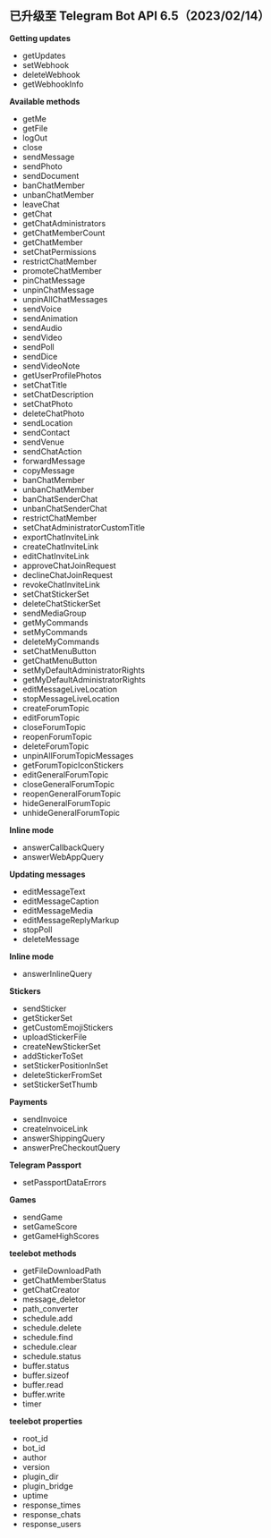 ## 已升级至 Telegram Bot API 6.5（2023/02/14）

**Getting updates**

* getUpdates
* setWebhook
* deleteWebhook
* getWebhookInfo

**Available methods**

* getMe
* getFile
* logOut
* close
* sendMessage
* sendPhoto
* sendDocument
* banChatMember
* unbanChatMember
* leaveChat
* getChat
* getChatAdministrators
* getChatMemberCount
* getChatMember
* setChatPermissions
* restrictChatMember
* promoteChatMember
* pinChatMessage
* unpinChatMessage
* unpinAllChatMessages
* sendVoice
* sendAnimation
* sendAudio
* sendVideo
* sendPoll
* sendDice
* sendVideoNote
* getUserProfilePhotos
* setChatTitle
* setChatDescription
* setChatPhoto
* deleteChatPhoto
* sendLocation
* sendContact
* sendVenue
* sendChatAction
* forwardMessage
* copyMessage
* banChatMember
* unbanChatMember
* banChatSenderChat
* unbanChatSenderChat
* restrictChatMember
* setChatAdministratorCustomTitle
* exportChatInviteLink
* createChatInviteLink
* editChatInviteLink
* approveChatJoinRequest
* declineChatJoinRequest
* revokeChatInviteLink
* setChatStickerSet
* deleteChatStickerSet
* sendMediaGroup
* getMyCommands
* setMyCommands
* deleteMyCommands
* setChatMenuButton
* getChatMenuButton
* setMyDefaultAdministratorRights
* getMyDefaultAdministratorRights
* editMessageLiveLocation
* stopMessageLiveLocation
* createForumTopic
* editForumTopic
* closeForumTopic
* reopenForumTopic
* deleteForumTopic
* unpinAllForumTopicMessages
* getForumTopicIconStickers
* editGeneralForumTopic
* closeGeneralForumTopic
* reopenGeneralForumTopic
* hideGeneralForumTopic
* unhideGeneralForumTopic

**Inline mode**

* answerCallbackQuery
* answerWebAppQuery

**Updating messages**

* editMessageText
* editMessageCaption
* editMessageMedia
* editMessageReplyMarkup
* stopPoll
* deleteMessage

**Inline mode**

* answerInlineQuery

**Stickers**

* sendSticker
* getStickerSet
* getCustomEmojiStickers
* uploadStickerFile
* createNewStickerSet
* addStickerToSet
* setStickerPositionInSet
* deleteStickerFromSet
* setStickerSetThumb

**Payments**

* sendInvoice
* createInvoiceLink
* answerShippingQuery
* answerPreCheckoutQuery

**Telegram Passport**

* setPassportDataErrors

**Games**

* sendGame
* setGameScore
* getGameHighScores



**teelebot methods**

*  getFileDownloadPath
*  getChatMemberStatus
*  getChatCreator
*  message_deletor
*  path_converter
*  schedule.add
*  schedule.delete
*  schedule.find
*  schedule.clear
*  schedule.status
*  buffer.status
*  buffer.sizeof
*  buffer.read
*  buffer.write
*  timer



**teelebot properties**

*  root_id
*  bot_id
*  author
*  version
*  plugin_dir
*  plugin_bridge
*  uptime
*  response_times
*  response_chats 
*  response_users



